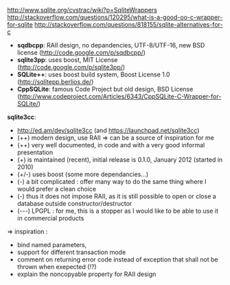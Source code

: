 http://www.sqlite.org/cvstrac/wiki?p=SqliteWrappers
http://stackoverflow.com/questions/120295/what-is-a-good-oo-c-wrapper-for-sqlite
http://stackoverflow.com/questions/818155/sqlite-alternatives-for-c


 - **sqdbcpp**: RAII design, no depandencies, UTF-8/UTF-16, new BSD license (http://code.google.com/p/sqdbcpp/)
 - **sqlite3pp**: uses boost, MIT License (http://code.google.com/p/sqlite3pp/)
 - **SQLite++**: uses boost build system, Boost License 1.0 (http://sqlitepp.berlios.de/)
 - **CppSQLite**: famous Code Project but old design, BSD License (http://www.codeproject.com/Articles/6343/CppSQLite-C-Wrapper-for-SQLite/)
 
 
**sqlite3cc**:
- http://ed.am/dev/sqlite3cc (and https://launchpad.net/sqlite3cc)
- (++) modern design, use RAII => can be a source of inspiration for me
- (++) very well documented, in code and with a very good informal presentation
- (+) is maintained (recent), initial release is 0.1.0, January 2012 (started in 2010)
- (+/-) uses boost (some more dependancies...)
- (-) a bit complicated : offer many way to do the same thing where I would prefer a clean choice
- (-) thus it does not impose RAII, as it is still possible to open or close a database outside constructor/destructor
- (---) LPGPL : for me, this is a stopper as I would like to be able to use it in commercial products
 
 => inspiration :
 - bind named parameters,
 - support for different transaction mode
 - comment on returning error code instead of exception that shall not be thrown when exepected (!?)
 - explain the noncopyable property for RAII design

